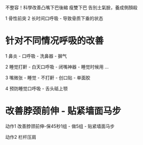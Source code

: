 不整容！科學改善凸嘴下巴後縮 瘦雙下巴 告別土氣臉，養成側顏殺

1 骨性前突 
2 长时间口呼吸 - 导致骨质下垂的状态 

# 针对不同情况呼吸的改善 

1 鼻炎 - 口呼吸 - 洗鼻器 - 摒气

2 睡觉打鼾 - 白天口呼吸 - 闭嘴神器 - 睡觉时候用 ...

3 嘴微张 - 睡觉 - 不打鼾 - 创口贴 - 单面胶

4  预防睡觉口呼吸 - 舌头砥上颚 

# 改善脖颈前伸 - 贴紧墙面马步
动作1 改善脖颈前伸-保45秒1组 - 做5组 - 贴紧墙面马步

动作2 栏杆压肩 

